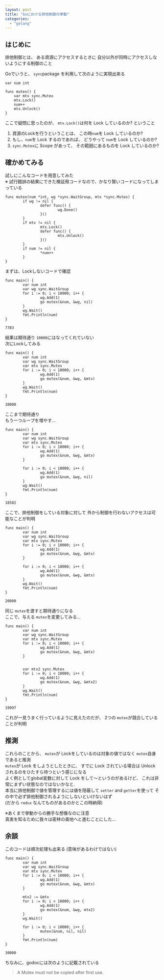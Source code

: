 ```yaml
---
layout: post
title: "Goにおける排他制御の挙動"
categories:
  - "golang"
---
```

## はじめに

排他制御とは、
ある資源にアクセスするときに
自分以外が同時にアクセスしないようにする制御のこと

Goでいうと、 `sync`package を利用して次のように実現出来る
```golang
var num int

func mutex() {
	var mtx sync.Mutex
	mtx.Lock()
	num++
	mtx.Unlock()
}
```

ここで疑問に思ったのが、
`mtx.Lock()`は何を Lock しているのか?
ということ

1. 資源のLockを行うということは、
この時`num`を Lock しているのか?
1. もし、`num`を Lock するのであれば、
どうやって `num`を Lock しているのか?
1. `sync.Mutex`に Scope があって、
その範囲にあるものを Lock しているのか?

## 確かめてみる
試しにこんなコードを用意してみた  
※ 試行錯誤の結果にできた検証用コードなので、かなり賢いコードになってしまっている
```golang
func mutex(num *int, wg *sync.WaitGroup, mtx *sync.Mutex) {
        if wg != nil {
                defer func() {
                        wg.Done()
                }()
        }
        if mtx != nil {
                mtx.Lock()
                defer func() {
                        mtx.Unlock()
                }()
        }
        if num != nil {
                *num++
        }
}
```

まずは、Lockしないコードで確認
```golang
func main() {
        var num int
        var wg sync.WaitGroup
        for i := 0; i < 10000; i++ {
                wg.Add(1)
                go mutex(&num, &wg, nil)
        }
        wg.Wait()
        fmt.Println(num)
}
```
```shell
7783
```
結果は期待通り `10000`にはなってくれていない  
次にLockしてみる
```golang
func main() {
        var num int
        var wg sync.WaitGroup
        var mtx sync.Mutex
        for i := 0; i < 10000; i++ {
                wg.Add(1)
                go mutex(&num, &wg, &mtx)
        }
        wg.Wait()
        fmt.Println(num)
}
```
```shell
10000
```
ここまで期待通り  
もう一つループを増やす...
```golang
func main() {
        var num int
        var wg sync.WaitGroup
        var mtx sync.Mutex
        for i := 0; i < 10000; i++ {
                wg.Add(1)
                go mutex(&num, &wg, &mtx)
        }

        for i := 0; i < 10000; i++ {
                wg.Add(1)
                go mutex(&num, &wg, nil)
        }
        wg.Wait()
        fmt.Println(num)
}
```
```shell
18582
```
ここで、排他制御をしている対象に対して
外から制御を行わないアクセスは可能なことが判明
```golang
func main() {
        var num int
        var wg sync.WaitGroup
        var mtx sync.Mutex
        for i := 0; i < 10000; i++ {
                wg.Add(1)
                go mutex(&num, &wg, &mtx)
        }

        for i := 0; i < 10000; i++ {
                wg.Add(1)
                go mutex(&num, &wg, &mtx)
        }
        wg.Wait()
        fmt.Println(num)
}
```
```shell
20000
```
同じ `mutex`を渡すと期待通りになる  
ここで、与える `mutex`を変更してみる...
```golang
func main() {
        var num int
        var wg sync.WaitGroup
        var mtx sync.Mutex
        for i := 0; i < 10000; i++ {
                wg.Add(1)
                go mutex(&num, &wg, &mtx)
        }


        var mtx2 sync.Mutex
        for i := 0; i < 10000; i++ {
                wg.Add(1)
                go mutex(&num, &wg, &mtx2)
        }
        wg.Wait()
        fmt.Println(num)
}
```
```shell
19997
```
これが一見うまく行っているように見えたのだが、
2つの `mutex`が競合していることが判明

## 推測
これらのことから、 `mutex`が Lockをしているのは対象の値ではなく
`mutex`自身であると推測  
`mutex`が Lock をしようとしたときに、
すでに Lock されている場合は Unlock されるのをひたすら待つという感じになる  
よく例としてglobal変数に対して Lock をして〜というのがあるけど、
これは非常にまずい状態なのではないかなと.  
本当に排他制御で値を管理するには値を隠蔽して `setter` and `getter`を使って
その中で必ず排他制御されるようにしないといけないはず  
(だから `redux` なんてものがあるのかとこの時納得)

※あくまで挙動からの勝手な想像なのに注意  
真実を知るために我々は密林の奥地へと進むことにした...

## 余談
このコードは順次処理も出来る
(意味があるわけではない)
```golang
func main() {
        var num int
        var wg sync.WaitGroup
        var mtx sync.Mutex
        for i := 0; i < 10000; i++ {
                wg.Add(1)
                go mutex(&num, &wg, &mtx)
        }

        mtx2 := &mtx
        for i := 0; i < 10000; i++ {
                wg.Add(1)
                go mutex(&num, &wg, mtx2)
        }
        wg.Wait()

        for i := 0; i < 10000; i++ {
                mutex(&num, nil, nil)
        }
        fmt.Println(num)
}
```
```shell
30000
```
ちなみに、godocには次のように記載されている
> A Mutex must not be copied after first use.
